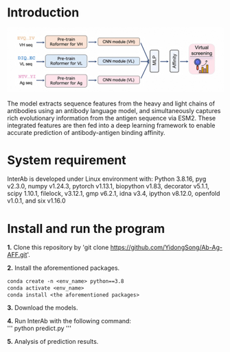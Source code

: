 # Introduction
![figure1](https://github.com/YidongSong/Ab-Ag-AFF/blob/main/Figs/Model%20architecture.png)

The model extracts sequence features from the heavy and light chains of antibodies using an antibody language model, and simultaneously captures rich evolutionary information from the antigen sequence via ESM2. These integrated features are then fed into a deep learning framework to enable accurate prediction of antibody-antigen binding affinity.

# System requirement
InterAb is developed under Linux environment with:
Python 3.8.16, pyg v2.3.0, numpy v1.24.3, pytorch v1.13.1, biopython v1.83, decorator v5.1.1, scipy 1.10.1, filelock, v3.12.1, gmp v6.2.1, idna v3.4, ipython v8.12.0, openfold v1.0.1, and six v1.16.0

# Install and run the program
**1.** Clone this repository by 'git clone https://github.com/YidongSong/Ab-Ag-AFF.git'.

**2.** Install the aforementioned packages.
```
conda create -n <env_name> python==3.8
conda activate <env_name>
conda install <the aforementioned packages>
```

**3.** Download the models.

**4.** Run InterAb with the following command:  
'''
python predict.py
'''

**5.** Analysis of prediction results.
